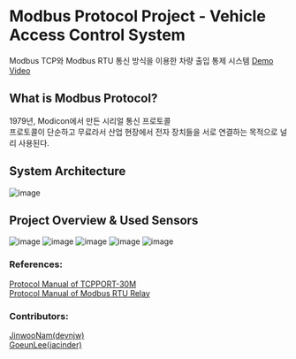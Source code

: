# Modbus Protocol Project - Vehicle Access Control System
Modbus TCP와 Modbus RTU 통신 방식을 이용한 차량 출입 통제 시스템 [Demo Video](https://youtu.be/6me1nBNLveA)

## What is Modbus Protocol?
1979년, Modicon에서 만든 시리얼 통신 프로토콜<br>
프로토콜이 단순하고 무료라서 산업 현장에서 전자 장치들을 서로 연결하는 목적으로 널리 사용된다.<br>

## System Architecture
![image](https://user-images.githubusercontent.com/48133047/122396040-8e180800-cfb2-11eb-94dc-7fbaa7517e7f.png)

## Project Overview & Used Sensors

![image](https://user-images.githubusercontent.com/48133047/122396367-e222ec80-cfb2-11eb-985d-52bf2909f6a6.png)
![image](https://user-images.githubusercontent.com/48133047/122397118-a0467600-cfb3-11eb-86be-52ed419ce5c4.png)
![image](https://user-images.githubusercontent.com/48133047/122397184-b05e5580-cfb3-11eb-8cb5-63cfaa608fee.png)
![image](https://user-images.githubusercontent.com/48133047/122397210-b6eccd00-cfb3-11eb-9fb5-64803bead9fd.png)
![image](https://user-images.githubusercontent.com/48133047/122397235-bce2ae00-cfb3-11eb-8d3a-e991a25c9535.png)

### References:

[Protocol Manual of TCPPORT-30M](http://www.comfilewiki.co.kr/ko/doku.php?id=tcpport:index)<br>
[Protocol Manual of Modbus RTU Relay](https://www.waveshare.com/wiki/Protocol_Manual_of_Modbus_RTU_Relay)<br>

### Contributors:
[JinwooNam(devnjw)](https://github.com/devnjw)<br>
[GoeunLee(jacinder)](https://github.com/jacinder)<br>

